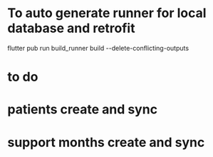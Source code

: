 # To auto generate runner for local database and retrofit

flutter pub run build_runner build --delete-conflicting-outputs


# to do 

# patients create and sync 

# support months create and sync 


